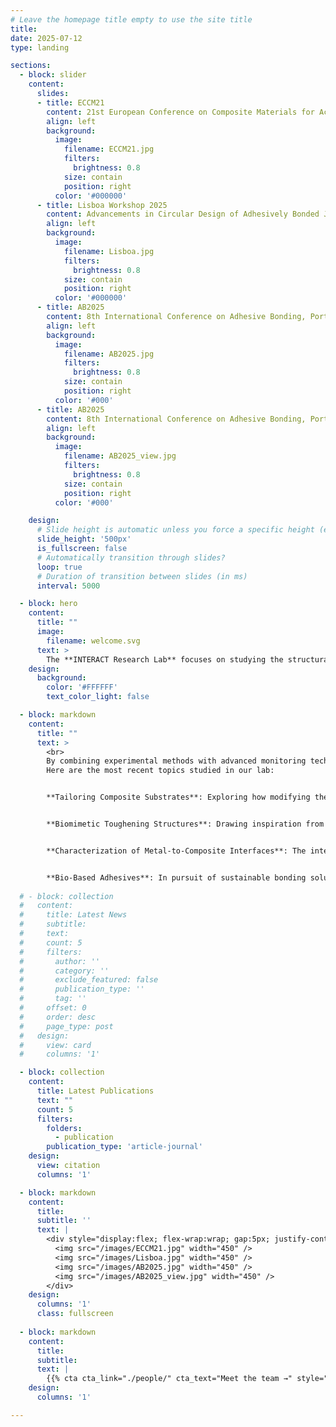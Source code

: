 ```yaml
---
# Leave the homepage title empty to use the site title
title:
date: 2025-07-12
type: landing

sections:
  - block: slider
    content:
      slides:
      - title: ECCM21
        content: 21st European Conference on Composite Materials for Academia and Industry, Nantes
        align: left
        background:
          image:
            filename: ECCM21.jpg
            filters:
              brightness: 0.8
            size: contain
            position: right
          color: '#000000'
      - title: Lisboa Workshop 2025
        content: Advancements in Circular Design of Adhesively Bonded Joints & Toughening Strategies, Lisboa
        align: left
        background:
          image:
            filename: Lisboa.jpg
            filters:
              brightness: 0.8
            size: contain
            position: right
          color: '#000000'
      - title: AB2025
        content: 8th International Conference on Adhesive Bonding, Porto
        align: left
        background:
          image:
            filename: AB2025.jpg
            filters:
              brightness: 0.8
            size: contain
            position: right
          color: '#000'
      - title: AB2025
        content: 8th International Conference on Adhesive Bonding, Porto
        align: left
        background:
          image:
            filename: AB2025_view.jpg
            filters:
              brightness: 0.8
            size: contain
            position: right
          color: '#000'

    design:
      # Slide height is automatic unless you force a specific height (e.g. '400px')
      slide_height: '500px'
      is_fullscreen: false
      # Automatically transition through slides?
      loop: true
      # Duration of transition between slides (in ms)
      interval: 5000

  - block: hero
    content:
      title: ""
      image:
        filename: welcome.svg
      text: >
        The **INTERACT Research Lab** focuses on studying the structural integrity of interfaces and layered materials. Our research aims to understand failure mechanisms, improve durability, and develop innovative solutions to enhance material performance.  
    design:
      background:
        color: '#FFFFFF'
        text_color_light: false

  - block: markdown
    content:
      title: ""
      text: >
        <br>
        By combining experimental methods with advanced monitoring techniques, numerical modeling, and biomimetic design, we address challenges in adhesive bonding, composite materials, and sustainable engineering solutions. 
        Here are the most recent topics studied in our lab: 


        **Tailoring Composite Substrates**: Exploring how modifying the stacking sequences of carbon fiber-reinforced polymer substrates can improve the damage tolerance of adhesively bonded joints. 


        **Biomimetic Toughening Structures**: Drawing inspiration from the molecular design of spider silk, the lab studies 3D-printed polymeric structures that incorporate sacrificial bonds and hidden lengths. When embedded in polymer resins, these structures enhance the toughness of layered materials and create a supporting framework that enables alternative load paths. 


        **Characterization of Metal-to-Composite Interfaces**: The integration of composites into traditional metal-based structures requires joining conventional metal parts with new composite materials. The lab has developed innovative methods for fracture characterization of bi-material bonded joints, with extensive expertise in metal-to-polymer interfaces. 


        **Bio-Based Adhesives**: In pursuit of sustainable bonding solutions, the lab explores adhesives derived from bio-renewable raw materials. Research includes the development and characterization of bio-based adhesives, aiming to replace conventional petroleum-based adhesives without compromising performance. 
  
  # - block: collection
  #   content:
  #     title: Latest News
  #     subtitle:
  #     text:
  #     count: 5
  #     filters:
  #       author: ''
  #       category: ''
  #       exclude_featured: false
  #       publication_type: ''
  #       tag: ''
  #     offset: 0
  #     order: desc
  #     page_type: post
  #   design:
  #     view: card
  #     columns: '1'

  - block: collection
    content:
      title: Latest Publications
      text: ""
      count: 5
      filters:
        folders:
          - publication
        publication_type: 'article-journal'
    design:
      view: citation
      columns: '1'

  - block: markdown
    content:
      title:
      subtitle: ''
      text: |
        <div style="display:flex; flex-wrap:wrap; gap:5px; justify-content:center;">
          <img src="/images/ECCM21.jpg" width="450" />
          <img src="/images/Lisboa.jpg" width="450" />
          <img src="/images/AB2025.jpg" width="450" />
          <img src="/images/AB2025_view.jpg" width="450" />
        </div>
    design:
      columns: '1'
      class: fullscreen
    
  - block: markdown
    content:
      title:
      subtitle:
      text: |
        {{% cta cta_link="./people/" cta_text="Meet the team →" style="text" %}}
    design:
      columns: '1'

---
```

